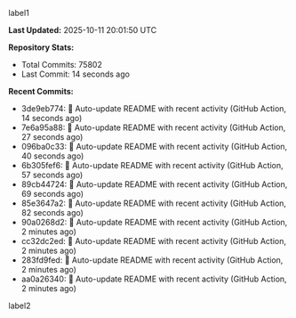 
label1 
<!-- ACTIVITY_START -->
**Last Updated:** 2025-10-11 20:01:50 UTC

**Repository Stats:**
- Total Commits: 75802
- Last Commit: 14 seconds ago

**Recent Commits:**
- 3de9eb774: 🤖 Auto-update README with recent activity (GitHub Action, 14 seconds ago)
- 7e6a95a88: 🤖 Auto-update README with recent activity (GitHub Action, 27 seconds ago)
- 096ba0c33: 🤖 Auto-update README with recent activity (GitHub Action, 40 seconds ago)
- 6b305fef6: 🤖 Auto-update README with recent activity (GitHub Action, 57 seconds ago)
- 89cb44724: 🤖 Auto-update README with recent activity (GitHub Action, 69 seconds ago)
- 85e3647a2: 🤖 Auto-update README with recent activity (GitHub Action, 82 seconds ago)
- 90a0268d2: 🤖 Auto-update README with recent activity (GitHub Action, 2 minutes ago)
- cc32dc2ed: 🤖 Auto-update README with recent activity (GitHub Action, 2 minutes ago)
- 283fd9fed: 🤖 Auto-update README with recent activity (GitHub Action, 2 minutes ago)
- aa0a26340: 🤖 Auto-update README with recent activity (GitHub Action, 2 minutes ago)
<!-- ACTIVITY_END -->

label2
